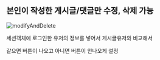 ## 본인이 작성한 게시글/댓글만 수정, 삭제 가능

![modifyAndDelete](https://user-images.githubusercontent.com/47135267/97113203-19930f00-172c-11eb-97ec-10e9d83a10e1.PNG)

세션객체에 로그인한 유저의 정보를 넣어서 게시글유저와 비교해서 

같으면 버튼이 나오고 아니면 버튼이 안나오게 설정